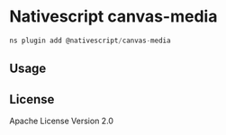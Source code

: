 # Nativescript canvas-media

```javascript
ns plugin add @nativescript/canvas-media
```

## Usage

## License

Apache License Version 2.0
